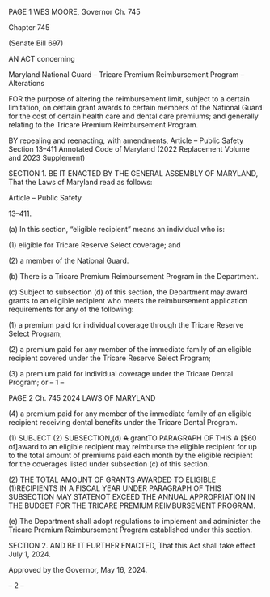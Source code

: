 PAGE 1
WES MOORE, Governor Ch. 745

Chapter 745

(Senate Bill 697)

AN ACT concerning

Maryland National Guard – Tricare Premium Reimbursement Program
– Alterations

FOR the purpose of altering the reimbursement limit, subject to a certain limitation, on
certain grant awards to certain members of the National Guard for the cost of certain
health care and dental care premiums; and generally relating to the Tricare
Premium Reimbursement Program.

BY repealing and reenacting, with amendments,
Article – Public Safety
Section 13–411
Annotated Code of Maryland
(2022 Replacement Volume and 2023 Supplement)

SECTION 1. BE IT ENACTED BY THE GENERAL ASSEMBLY OF MARYLAND,
That the Laws of Maryland read as follows:

Article – Public Safety

13–411.

(a) In this section, “eligible recipient” means an individual who is:

(1) eligible for Tricare Reserve Select coverage; and

(2) a member of the National Guard.

(b) There is a Tricare Premium Reimbursement Program in the Department.

(c) Subject to subsection (d) of this section, the Department may award grants to
an eligible recipient who meets the reimbursement application requirements for any of the
following:

(1) a premium paid for individual coverage through the Tricare Reserve
Select Program;

(2) a premium paid for any member of the immediate family of an eligible
recipient covered under the Tricare Reserve Select Program;

(3) a premium paid for individual coverage under the Tricare Dental
Program; or
– 1 –

PAGE 2
Ch. 745 2024 LAWS OF MARYLAND

(4) a premium paid for any member of the immediate family of an eligible
recipient receiving dental benefits under the Tricare Dental Program.

(1) SUBJECT (2) SUBSECTION,(d) ~~A~~ grantTO PARAGRAPH OF THIS A
[$60 of]award to an eligible recipient may reimburse the eligible recipient for up to the
total amount of premiums paid each month by the eligible recipient for the coverages listed
under subsection (c) of this section.

(2) THE TOTAL AMOUNT OF GRANTS AWARDED TO ELIGIBLE
(1)RECIPIENTS IN A FISCAL YEAR UNDER PARAGRAPH OF THIS SUBSECTION MAY
STATENOT EXCEED THE ANNUAL APPROPRIATION IN THE BUDGET FOR THE
TRICARE PREMIUM REIMBURSEMENT PROGRAM.

(e) The Department shall adopt regulations to implement and administer the
Tricare Premium Reimbursement Program established under this section.

SECTION 2. AND BE IT FURTHER ENACTED, That this Act shall take effect July
1, 2024.

Approved by the Governor, May 16, 2024.

– 2 –